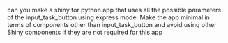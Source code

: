 can you make a shiny for python app that uses all the possible parameters of the input_task_button using express mode.
Make the app minimal in terms of components other than input_task_button and avoid using other Shiny components if they are not required for this app
